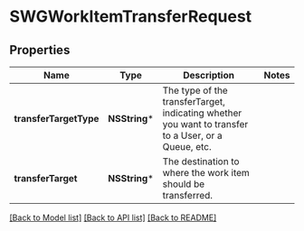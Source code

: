 # SWGWorkItemTransferRequest

## Properties
Name | Type | Description | Notes
------------ | ------------- | ------------- | -------------
**transferTargetType** | **NSString*** | The type of the transferTarget, indicating whether you want to transfer to a User, or a Queue, etc. | 
**transferTarget** | **NSString*** | The destination to where the work item should be transferred. | 

[[Back to Model list]](../README.md#documentation-for-models) [[Back to API list]](../README.md#documentation-for-api-endpoints) [[Back to README]](../README.md)


